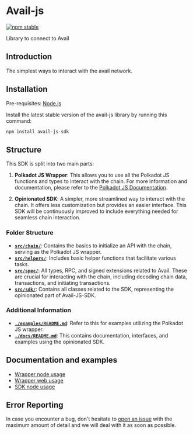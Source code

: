 # Avail-js

[![npm stable](https://img.shields.io/npm/v/avail-js-sdk?logo=npm&style=flat-square)](https://www.npmjs.com/package/avail-js-sdk)

Library to connect to Avail

## Introduction

The simplest ways to interact with the avail network.

## Installation

Pre-requisites:
[Node.js](https://nodejs.org/en/download/)

Install the latest stable version of the avail-js library by running this command:

```bash
npm install avail-js-sdk
```

## Structure

This SDK is split into two main parts:

1. **Polkadot JS Wrapper**: This allows you to use all the Polkadot JS functions and types to interact with the chain. For more information and documentation, please refer to the [Polkadot JS Documentation](https://polkadot.js.org/docs/).

2. **Opinionated SDK**: A simpler, more streamlined way to interact with the chain. It offers less customization but provides an easier interface. This SDK will be continuously improved to include everything needed for seamless chain interaction.

### Folder Structure

- **[`src/chain/`](./src/chain/)**: Contains the basics to initialize an API with the chain, serving as the Polkadot JS wrapper.
- **[`src/helpers/`](./src/helpers/)**: Includes basic helper functions that facilitate various tasks.
- **[`src/spec/`](./src/spec/)**: All types, RPC, and signed extensions related to Avail. These are crucial for interacting with the chain, including decoding chain data, transactions, and initiating transactions.
- **[`src/sdk/`](./src/sdk/)**: Contains all classes related to the SDK, representing the opinionated part of Avail-JS-SDK.

### Additional Information

- **[`./examples/README.md`](./examples/README.md)**: Refer to this for examples utilizing the Polkadot JS wrapper.
- **[`./docs/README.md`](./docs/README.md)**: This contains documentation, interfaces, and examples using the opinionated SDK.

## Documentation and examples

- [Wrapper node usage](./examples/node-examples)
- [Wrapper web usage](./examples/next-example)
- [SDK node usage](./docs/)

## Error Reporting

In case you encounter a bug, don't hesitate to [open an issue](https://github.com/availproject/avail/issues/new/choose) with the maximum amount of detail and we will deal with it as soon as possible.
